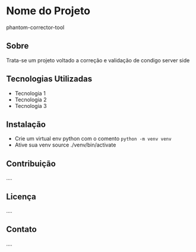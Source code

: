 # Nome do Projeto

phantom-corrector-tool

## Sobre

Trata-se um projeto voltado a correção e validação de condigo server side

## Tecnologias Utilizadas

- Tecnologia 1
- Tecnologia 2
- Tecnologia 3

## Instalação

- Crie um virtual env python com o comento `python -m venv venv`
- Ative sua venv source ./venv/bin/activate

## Contribuição

....

## Licença

....

## Contato

....
